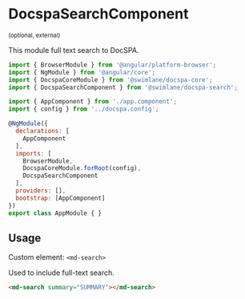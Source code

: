 
# DocspaSearchComponent

<small>(optional, external)</small>

This module full text search to DocSPA.

```js { mark="4,16" }
import { BrowserModule } from '@angular/platform-browser';
import { NgModule } from '@angular/core';
import { DocspaCoreModule } from '@swimlane/docspa-core';
import { DocspaSearchComponent } from '@swimlane/docspa-search';

import { AppComponent } from './app.component';
import { config } from '../docspa.config';

@NgModule({
  declarations: [
    AppComponent
  ],
  imports: [
    BrowserModule,
    DocspaCoreModule.forRoot(config),
    DocspaSearchComponent
  ],
  providers: [],
  bootstrap: [AppComponent]
})
export class AppModule { }
```

## Usage

Custom element: `<md-search>`  

Used to include full-text search.

```markdown { playground }
<md-search summary="SUMMARY"></md-search>
```
